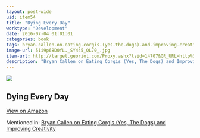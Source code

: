 ```yaml
---
layout: post-wide
uid: item54
title: "Dying Every Day"
worktype: "Development"
date: 2016-07-04 01:01:01
categories: book
tags: bryan-callen-on-eating-corgis-(yes-the-dogs)-and-improving-creativity
image-url: 51i9p68D0fL._SY445_QL70_.jpg
item-url: http://target.georiot.com/Proxy.ashx?tsid=14707&GR_URL=http%3A%2F%2Fwww.amazon.com%2FDying-Every-Day-Seneca-Court-ebook%2Fdp%2FB00F8F7OZQ%2F
description: "Bryan Callen on Eating Corgis (Yes, The Dogs) and Improving Creativity"
---
```

<a href="http://target.georiot.com/Proxy.ashx?tsid=14707&GR_URL=http%3A%2F%2Fwww.amazon.com%2FDying-Every-Day-Seneca-Court-ebook%2Fdp%2FB00F8F7OZQ%2F" target="blank"><img src="../../../../img/thumbs/51i9p68D0fL._SY445_QL70_.jpg" class="prod-img"></a>
<h2>Dying Every Day</h2>
<p><a class="btn btn-primary" href="http://target.georiot.com/Proxy.ashx?tsid=14707&GR_URL=http%3A%2F%2Fwww.amazon.com%2FDying-Every-Day-Seneca-Court-ebook%2Fdp%2FB00F8F7OZQ%2F" target="blank">View on Amazon</a><p>
<p>Mentioned in: <a href="http://fourhourworkweek.com/2014/12/01/bryan-callen/" target="blank">Bryan Callen on Eating Corgis (Yes, The Dogs) and Improving Creativity</a></p>
